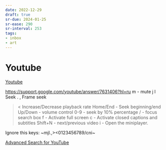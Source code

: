 ```yaml
---
date: 2022-12-29
draft: true
sr-due: 2024-01-25
sr-ease: 290
sr-interval: 253
tags:
- inbox
- art
---
```


# Youtube

[Youtube](https://www.youtube.com/feed/subscriptions)

https://support.google.com/youtube/answer/7631406?hl=ru
m - mute
j l Seek
. , Frame seek
> < Increase/Decrease playback rate
Home/End - Seek beginning/end
Up/Down - volume control
0-9 - seek by 10% percentage
/ - focus search box
f - Activate full screen
c - Activate closed captions and subtitles
Shift+N - next/previous video
i - Open the miniplayer.

Ignore this keys: ~mjl.,><0123456789/cni~

[Advanced Search for YouTube](https://playlists.at/youtube/search/)
